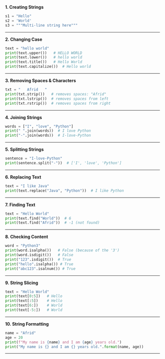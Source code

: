  **1. Creating Strings**
```Python
s1 = "Hello"
s2 = 'World'
s3 = """Multi-line string here"""
```
---
 
 **2. Changing Case**
```Python
text = "hello world"
print(text.upper())   # HELLO WORLD
print(text.lower())   # hello world
print(text.title())   # Hello World
print(text.capitalize())  # Hello world
```
---

**3. Removing Spaces & Characters**
```Python
txt = "   Afrid   "
print(txt.strip())   # removes spaces: "Afrid"
print(txt.lstrip())  # removes spaces from left
print(txt.rstrip())  # removes spaces from right
```
---

**4. Joining Strings**
```Python
words = ["I", "love", "Python"]
print(" ".join(words))  # I love Python
print("-".join(words))  # I-love-Python
```
---

**5. Splitting Strings**
```Python
sentence = "I-love-Python"
print(sentence.split("-"))  # ['I', 'love', 'Python']
```
---

**6. Replacing Text**
```Python
text = "I like Java"
print(text.replace("Java", "Python"))  # I like Python
```
---

**7. Finding Text**
```Python
text = "Hello World"
print(text.find("World"))  # 6
print(text.find("Afrid"))  # -1 (not found)
```
---

**8. Checking Content**
```Python
word = "Python3"
print(word.isalpha())   # False (because of the '3')
print(word.isdigit())   # False
print("123".isdigit())  # True
print("hello".isalpha()) # True
print("abc123".isalnum()) # True
```
---

**9. String Slicing**
```Python
text = "Hello World"
print(text[0:5])   # Hello
print(text[:5])    # Hello
print(text[6:])    # World
print(text[-5:])   # World
```
---

**10. String Formatting**
```Python
name = "Afrid"
age = 20
print(f"My name is {name} and I am {age} years old.")
print("My name is {} and I am {} years old.".format(name, age))
```
---
